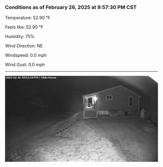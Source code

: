 ### Conditions as of February 26, 2025 at 9:57:30 PM CST 

Temperature: 52.90 &deg;F

Feels like: 52.90 &deg;F

Humidity: 75%

Wind Direction: NE

Windspeed: 0.0 mph

Wind Gust: 0.0 mph

---

<img src="./images/latest.jpeg"/>

